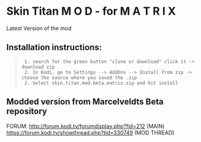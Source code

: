 # Skin Titan M O D - for M A T R I X
Latest Version of the mod

## Installation instructions:
>
>      1. search for the green button "clone or download" click it -> download zip
>      2. In Kodi, go to Settings --> AddOns --> Install from zip -> choose the source where you saved the .zip
>      2. Select skin.titan.mod.beta.matrix.zip and hit install


## Modded version from Marcelveldts Beta repository

FORUM:	http://forum.kodi.tv/forumdisplay.php?fid=212 (MAIN)
		https://forum.kodi.tv/showthread.php?tid=330749 (MOD THREAD)
